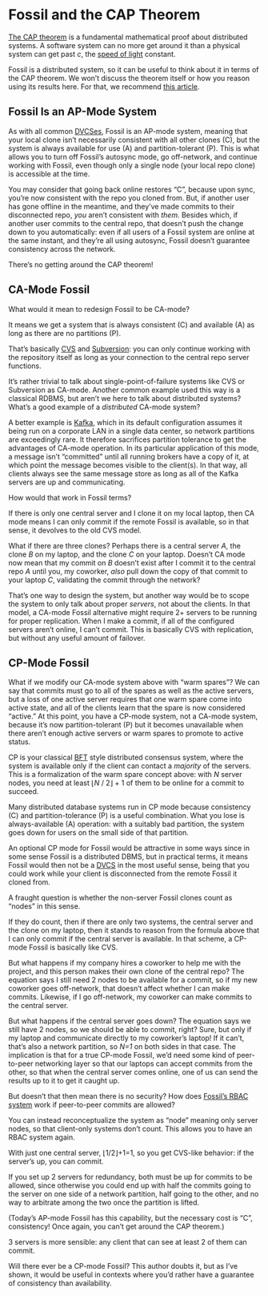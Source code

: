 # Fossil and the CAP Theorem

[The CAP theorem][cap] is a fundamental mathematical proof about
distributed systems.  A software system can no more get around it than a
physical system can get past *c*, the [speed of light][sol] constant.

Fossil is a distributed system, so it can be useful to think about it in
terms of the CAP theorem. We won’t discuss the theorem itself or how you
reason using its results here. For that, we recommend [this article][tut].

[cap]: https://en.wikipedia.org/wiki/CAP_theorem
[sol]: https://en.wikipedia.org/wiki/Speed_of_light
[tut]: https://www.ibm.com/cloud/learn/cap-theorem


<a id="ap"></a>
## Fossil Is an AP-Mode System

As with all common [DVCSes][dvcs], Fossil is an AP-mode system, meaning
that your local clone isn’t necessarily consistent with all other clones
(C), but the system is always available for use (A) and
partition-tolerant (P). This is what allows you to turn off Fossil’s
autosync mode, go off-network, and continue working with Fossil, even
though only a single node (your local repo clone) is accessible at the
time.

You may consider that going back online restores “C”, because upon sync,
you’re now consistent with the repo you cloned from. But, if another
user has gone offline in the meantime, and they’ve made commits to their
disconnected repo, *you* aren’t consistent with *them.* Besides which,
if another user commits to the central repo, that doesn’t push the
change down to you automatically: even if all users of a Fossil system
are online at the same instant, and they’re all using autosync, Fossil
doesn’t guarantee consistency across the network.

There’s no getting around the CAP theorem!

[dvcs]: https://en.wikipedia.org/wiki/Distributed_version_control


<a id="ca"></a>
## CA-Mode Fossil

What would it mean to redesign Fossil to be CA-mode?

It means we get a system that is always consistent (C) and available (A)
as long as there are no partitions (P).

That’s basically [CVS] and [Subversion][svn]: you can only continue
working with the repository itself as long as your connection to the central repo server functions.

It’s rather trivial to talk about single-point-of-failure systems like
CVS or Subversion as
CA-mode. Another common example used this way is a classical RDBMS, but
aren’t we here to talk about distributed systems? What’s a good example
of a *distributed* CA-mode system?

A better example is [Kafka], which in its default configuration assumes
it being run on a corporate LAN in a single data center, so network
partitions are exceedingly rare. It therefore sacrifices partition
tolerance to get the advantages of CA-mode operation. In its particular application of
this mode, a
message isn’t “committed” until all running brokers have a copy of it,
at which point the message becomes visible to the client(s). In that
way, all clients always see the same message store as long as all of the
Kafka servers are up and communicating.

How would that work in Fossil terms?

If there is only one central server and I clone it on my local laptop,
then CA mode means I can only commit if the remote Fossil is available,
so in that sense, it devolves to the old CVS model.

What if there are three clones? Perhaps there is a central server *A*,
the clone *B* on my laptop, and the clone *C* on your laptop. Doesn’t CA
mode now mean that my commit on *B* doesn’t exist after I commit it to
the central repo *A* until you, my coworker, *also* pull down the copy
of that commit to your laptop *C*, validating the commit through the
network?

That’s one way to design the system, but another way would be to scope
the system to only talk about proper *servers*, not about the clients.
In that model, a CA-mode Fossil alternative might require 2+ servers to
be running for proper replication. When I make a commit, if all of the
configured servers aren’t online, I can’t commit. This is basically CVS
with replication, but without any useful amount of failover.

[CVS]:   https://en.wikipedia.org/wiki/Concurrent_Versions_System
[Kafka]: https://engineering.linkedin.com/kafka/intra-cluster-replication-apache-kafka
[svn]:   https://en.wikipedia.org/wiki/Apache_Subversion


<a id="cp"></a>
## CP-Mode Fossil

What if we modify our CA-mode system above with “warm spares”?  We can
say that commits must go to all of the spares as well as the active
servers, but a loss of one active server requires that one warm spare
come into active state, and all of the clients learn that the spare is
now considered “active.” At this point, you have a CP-mode system, not a
CA-mode system, because it’s now partition-tolerant (P) but it becomes
unavailable when there aren’t enough active servers or warm
spares to promote to active status.

CP is your classical [BFT] style distributed consensus system, where the
system is available only if the client can contact a *majority* of the
servers. This is a formalization of the warm spare concept above: with
*N* server nodes, you need at least ⌊*N* / 2⌋ + 1 of them to be online
for a commit to succeed.

Many distributed database systems run in CP mode because consistency (C) and
partition-tolerance (P) is a useful combination. What you lose is
always-available (A) operation: with a suitably bad partition, the
system goes down for users on the small side of that partition.

An optional CP mode for Fossil would be attractive in some ways since in
some sense Fossil is a distributed DBMS, but in practical terms, it
means Fossil would then not be a [DVCS] in the most useful sense, being
that you could work while your client is disconnected from the remote
Fossil it cloned from.

A fraught question is whether the non-server Fossil clones count as
“nodes” in this sense.

If they do count, then if there are only two systems, the central server
and the clone on my laptop, then it stands to reason from the formula
above that I can only commit if the central server is available. In that
scheme, a CP-mode Fossil is basically like CVS.

But what happens if my company hires a coworker to help me with the
project, and this person makes their own clone of the central repo? The
equation says I still need 2 nodes to be available for a commit, so if
my new coworker goes off-network, that doesn’t affect whether I can make
commits. Likewise, if I go off-network, my coworker can make commits to
the central server.

But what happens if the central server goes down? The equation says we
still have 2 nodes, so we should be able to commit, right? Sure, but
only if my laptop and communicate directly to my coworker’s laptop! If
it can’t, that’s also a network partition, so *N=1* on both sides in
that case. The implication is that for a true CP-mode Fossil, we’d need
some kind of peer-to-peer networking layer so that our laptops can
accept commits from the other, so that when the central server comes
online, one of us can send the results up to it to get it caught up.

But doesn’t that then mean there is no security? How does [Fossil’s RBAC
system][caps] work if peer-to-peer commits are allowed?

You can instead reconceptualize the system as “node” meaning only server
nodes, so that client-only systems don’t count. This allows you to have
an RBAC system again.

With just one central server, ⌊1/2⌋+1=1, so you get CVS-like behavior:
if the server’s up, you can commit.

If you set up 2 servers for redundancy, both must be up for commits to
be allowed, since otherwise you could end up with half the commits going
to the server on one side of a network partition, half going to the
other, and no way to arbitrate among the two once the partition is
lifted.

(Today’s AP-mode Fossil has this capability, but the necessary cost is
“C”, consistency! Once again, you can’t get around the CAP theorem.)

3 servers is more sensible: any client that can see at least 2 of them
can commit.

Will there ever be a CP-mode Fossil? This author doubts it, but as I’ve
shown, it would be useful in contexts where you’d rather have a
guarantee of consistency than availability.

[BFT]:    https://en.wikipedia.org/wiki/Byzantine_fault
[caps]:   ./caps/
